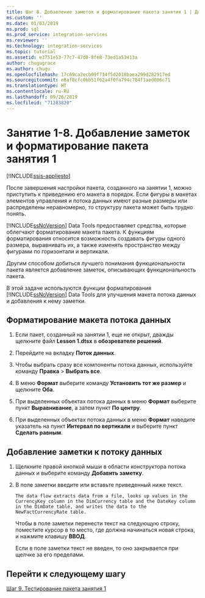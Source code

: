 ```yaml
---
title: Шаг 8. Добавление заметок и форматирование пакета занятия 1 | Документация Майкрософт
ms.custom: ''
ms.date: 01/03/2019
ms.prod: sql
ms.prod_service: integration-services
ms.reviewer: ''
ms.technology: integration-services
ms.topic: tutorial
ms.assetid: e3751e53-77c7-47d0-8fe8-73ed1a53413a
author: chugugrace
ms.author: chugu
ms.openlocfilehash: 17c69ca2ecb09f734f5d2018baea299d282917ed
ms.sourcegitcommit: e8af8cfc0bb51f62a4f0fa794c784f1aed006c71
ms.translationtype: HT
ms.contentlocale: ru-RU
ms.lasthandoff: 09/26/2019
ms.locfileid: "71283820"
---
```

# <a name="lesson-1-8-annotate-and-format-the-lesson-1-package"></a>Занятие 1-8. Добавление заметок и форматирование пакета занятия 1 

[!INCLUDE[ssis-appliesto](../includes/ssis-appliesto-ssvrpluslinux-asdb-asdw-xxx.md)]



После завершения настройки пакета, созданного на занятии 1, можно приступить к приведению его макета в порядок. Если фигуры в макетах элементов управления и потока данных имеют разные размеры или распределены неравномерно, то структуру пакета может быть трудно понять.  
  
[!INCLUDE[ssNoVersion](../includes/ssnoversion-md.md)] Data Tools предоставляет средства, которые облегчают форматирование макета пакета. К функциям форматирования относится возможность создавать фигуры одного размера, выравнивать их, а также изменять пространство между фигурами по горизонтали и вертикали.  
  
Другим способом добиться лучшего понимания функциональности пакета является добавление заметок, описывающих функциональность пакета.  
  
В этой задаче используются функции форматирования [!INCLUDE[ssNoVersion](../includes/ssnoversion-md.md)] Data Tools для улучшения макета потока данных и добавления к нему заметки.  
  
## <a name="format-the-layout-of-the-data-flow"></a>Форматирование макета потока данных  
  
1.  Если пакет, созданный на занятии 1, еще не открыт, дважды щелкните файл **Lesson 1.dtsx** в **обозревателе решений**.  
  
2.  Перейдите на вкладку **Поток данных**.  
  
3.  Чтобы выбрать сразу все компоненты потока данных, используйте команду **Правка** > **Выбрать все**.
  
4.  В меню **Формат** выберите команду **Установить тот же размер** и щелкните **Оба**.  
  
5.  При выделенных объектах потока данных в меню **Формат** выберите пункт **Выравнивание**, а затем пункт **По центру**.  

6.  При выделенных объектах потока данных в меню **Формат** наведите указатель на пункт **Интервал по вертикали** и выберите пункт **Сделать равным**.  
  
## <a name="add-an-annotation-to-the-data-flow"></a>Добавление заметки к потоку данных  
  
1.  Щелкните правой кнопкой мыши в области конструктора потока данных и выберите команду **Добавить заметку**.  
  
2.  В поле заметки введите или вставьте приведенный ниже текст.  
  
        The data flow extracts data from a file, looks up values in the CurrencyKey column in the DimCurrency table and the DateKey column in the DimDate table, and writes the data to the NewFactCurrencyRate table.
  
    Чтобы в поле заметки перенести текст на следующую строку, поместите курсор в то место, где должна начинаться новая строка, и нажмите клавишу **ВВОД**.  
  
    Если в поле заметки текст не введен, то оно закрывается при щелчке за его пределами.  
  
## <a name="go-to-next-task"></a>Перейти к следующему шагу
[Шаг 9. Тестирование пакета занятия 1](../integration-services/lesson-1-9-testing-the-lesson-1-tutorial-package.md)  
  
  
  
